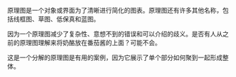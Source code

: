 原理图是一个对象或界面为了清晰进行简化的图表。原理图还有许多其他名称，包括线框图、草图、低保真和蓝图。

因为一个原理图减少了复杂性、意想不到的错误和可以介绍的歧义。是否有人从之前的原理图理解来将奶酪放在番茄酱的上面？可能不会。

这是一个分解的原理图是有用的案例，因为它展示了单个部分如何聚到一起形成整体。
